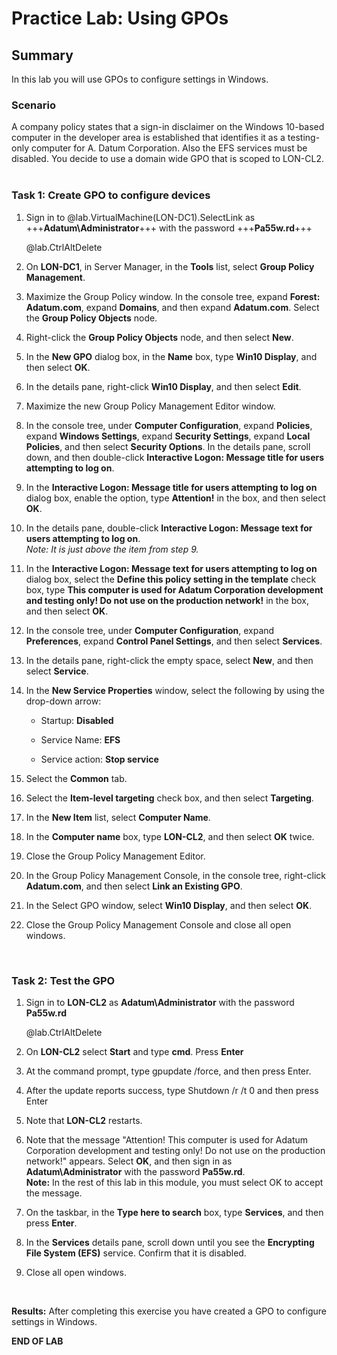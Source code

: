 # Practice Lab: Using GPOs

## Summary

In this lab you will use GPOs to configure settings in Windows.


### Scenario


A company policy states that a sign-in disclaimer on the Windows 10-based
computer in the developer area is established that identifies it as a
testing-only computer for A. Datum Corporation. Also the EFS services must be
disabled. You decide to use a domain wide GPO that is scoped to LON-CL2.
 

### Task 1: Create GPO to configure devices

1.  Sign in to @lab.VirtualMachine(LON-DC1).SelectLink as +++**Adatum\\Administrator**+++ with the password
    +++**Pa55w.rd**+++
    
    @lab.CtrlAltDelete

2.  On **LON-DC1**, in Server Manager, in the **Tools** list, select **Group
    Policy Management**.

3.  Maximize the Group Policy window. In the console tree, expand **Forest:
    Adatum.com**, expand **Domains**, and then expand **Adatum.com**. Select the
    **Group Policy Objects** node.

4.  Right-click the **Group Policy Objects** node, and then select **New**.

5.  In the **New GPO** dialog box, in the **Name** box, type **Win10 Display**,
    and then select **OK**.

6.  In the details pane, right-click **Win10 Display**, and then select
    **Edit**.

7.  Maximize the new Group Policy Management Editor window.

8.  In the console tree, under **Computer Configuration**, expand **Policies**,
    expand **Windows Settings**, expand **Security Settings**, expand **Local
    Policies**, and then select **Security Options**. In the details pane,
    scroll down, and then double-click **Interactive Logon: Message title for
    users attempting to log on**.

9.  In the **Interactive Logon: Message title for users attempting to log on**
    dialog box, enable the option, type **Attention!** in the box, and then
    select **OK**.

10. In the details pane, double-click **Interactive Logon: Message text for
    users attempting to log on**.  
    *Note: It is just above the item from step 9.*

11. In the **Interactive Logon: Message text for users attempting to log on**
    dialog box, select the **Define this policy setting in the template** check
    box, type **This computer is used for Adatum Corporation development and
    testing only! Do not use on the production network!** in the box, and then
    select **OK**.

12. In the console tree, under **Computer Configuration**, expand
    **Preferences**, expand **Control Panel Settings**, and then select
    **Services**.

13. In the details pane, right-click the empty space, select **New**, and then
    select **Service**.

14. In the **New Service Properties** window, select the following by using the
    drop-down arrow:

    -   Startup: **Disabled**

    -   Service Name: **EFS**

    -   Service action: **Stop service**

15. Select the **Common** tab.

16. Select the **Item-level targeting** check box, and then select
    **Targeting**.

17. In the **New Item** list, select **Computer Name**.

18. In the **Computer name** box, type **LON-CL2**, and then select **OK**
    twice.

19. Close the Group Policy Management Editor.

20. In the Group Policy Management Console, in the console tree, right-click
    **Adatum.com**, and then select **Link an Existing GPO**.

21. In the Select GPO window, select **Win10 Display**, and then select **OK**.

22. Close the Group Policy Management Console and close all open windows.

 

### Task 2: Test the GPO

1.  Sign in to **LON-CL2** as **Adatum\\Administrator** with the password
    **Pa55w.rd**
    
    @lab.CtrlAltDelete

2.  On **LON-CL2** select **Start** and type **cmd**. Press **Enter**

3.  At the command prompt, type gpupdate /force, and then press Enter.

4.  After the update reports success, type Shutdown /r /t 0 and then press Enter

5.  Note that **LON-CL2** restarts.

6.  Note that the message "Attention! This computer is used for Adatum
    Corporation development and testing only! Do not use on the production
    network!" appears. Select **OK**, and then sign in as
    **Adatum\\Administrator** with the password **Pa55w.rd**.  
    **Note:** In the rest of this lab in this module, you must select OK to
    accept the message.

7.  On the taskbar, in the **Type here to search** box, type **Services**, and
    then press **Enter**.

8.  In the **Services** details pane, scroll down until you see the **Encrypting
    File System (EFS)** service. Confirm that it is disabled.

9.  Close all open windows.

 

**Results:** After completing this exercise you have created a GPO to configure
settings in Windows.

**END OF LAB**
